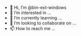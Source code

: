 - 👋 Hi, I’m @bin-ext-windows
- 👀 I’m interested in ...
- 🌱 I’m currently learning ...
- 💞️ I’m looking to collaborate on ...
- 📫 How to reach me ...

<!---
bin-ext-windows/bin-ext-windows is a ✨ special ✨ repository because its `README.md` (this file) appears on your GitHub profile.
You can click the Preview link to take a look at your changes.
--->
